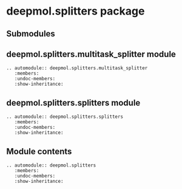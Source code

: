 # deepmol.splitters package

## Submodules

## deepmol.splitters.multitask_splitter module

```{eval-rst}
.. automodule:: deepmol.splitters.multitask_splitter
   :members:
   :undoc-members:
   :show-inheritance:
```

## deepmol.splitters.splitters module

```{eval-rst}
.. automodule:: deepmol.splitters.splitters
   :members:
   :undoc-members:
   :show-inheritance:
```

## Module contents

```{eval-rst}
.. automodule:: deepmol.splitters
   :members:
   :undoc-members:
   :show-inheritance:
```
